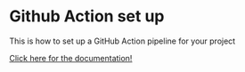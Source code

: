 <h1>Github Action set up</h1>
<p>This is how to set up a GitHub Action pipeline for your project</p>
<a href="https://1drv.ms/w/c/2ad468c1e0d22801/EapWpUG0wlVBpPmeF5E3BagBdCf7L6z8fU8wd7LjABZg2Q?e=Igo5fG">Click here for the documentation!</a>
